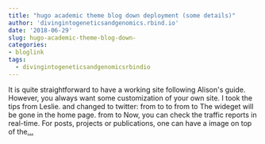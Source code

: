 ```yaml
---
title: "hugo academic theme blog down deployment (some details)"
author: 'divingintogeneticsandgenomics.rbind.io'
date: '2018-06-29'
slug: hugo-academic-theme-blog-down-
categories:
- bloglink
tags:
  - divingintogeneticsandgenomicsrbindio
---
```


It is quite straightforward to have a working site following Alison's guide. However, you always want some customization of your own site. I took the tips from Leslie. and changed to twitter: from to to from to The wideget will be gone in the home page. from to Now, you can check the traffic reports in real-time. For posts, projects or publications, one can have a image on top of the[... <i class="fas fa-external-link-alt"></i>](https://divingintogeneticsandgenomics.rbind.io/post/hugo-academic-theme-blog-down-deployment-some-details/)

